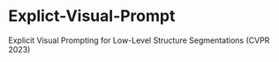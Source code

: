 # Explict-Visual-Prompt
Explicit Visual Prompting for Low-Level Structure Segmentations (CVPR 2023)

